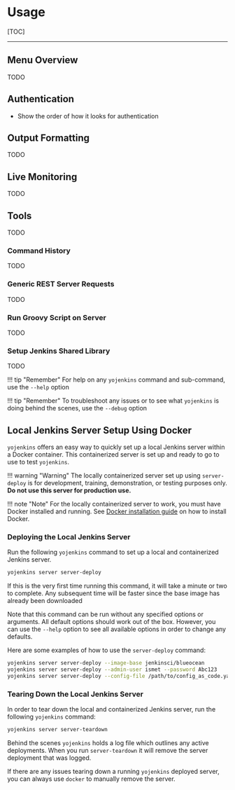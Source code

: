 # Usage

[TOC]

---


## Menu Overview

TODO


## Authentication

- Show the order of how it looks for authentication



## Output Formatting

TODO



## Live Monitoring

TODO



## Tools

TODO


### Command History

TODO

### Generic REST Server Requests

TODO


### Run Groovy Script on Server

TODO


### Setup Jenkins Shared Library

TODO





!!! tip "Remember"
    For help on any `yojenkins` command and sub-command, use the `--help` option

!!! tip "Remember"
    To troubleshoot any issues or to see what `yojenkins` is doing behind the scenes, use the `--debug` option



## Local Jenkins Server Setup Using Docker

`yojenkins` offers an easy way to quickly set up a local Jenkins server within a Docker container.
This containerized server is set up and ready to go to use to test `yojenkins`.

!!! warning "Warning"
    The locally containerized server set up using `server-deploy` is for development, training,
    demonstration, or testing purposes only. **Do not use this server for production use.**

!!! note "Note"
    For the locally containerized server to work, you must have Docker installed and running.
    See [Docker installation guide](docker_install.md) on how to install Docker.


### Deploying the Local Jenkins Server

Run the following `yojenkins` command to set up a local and containerized Jenkins server.

```bash
yojenkins server server-deploy
```

If this is the very first time running this command, it will take a minute or two to complete.
Any subsequent time will be faster since the base image has already been downloaded

Note that this command can be run without any specified options or arguments. All default
options should work out of the box. However, you can use the `--help` option to see all available
options in order to change any defaults.

Here are some examples of how to use the `server-deploy` command:

```bash
yojenkins server server-deploy --image-base jenkinsci/blueocean
yojenkins server server-deploy --admin-user ismet --password Abc123
yojenkins server server-deploy --config-file /path/to/config_as_code.yaml
```


### Tearing Down the Local Jenkins Server

In order to tear down the local and containerized Jenkins server, run the following `yojenkins` command:

```bash
yojenkins server server-teardown
```

Behind the scenes `yojenkins` holds a log file which outlines any active deployments.
When you run `server-teardown` it will remove the server deployment that was logged.

If there are any issues tearing down a running `yojenkins` deployed server, you can always
use `docker` to manually remove the server.
